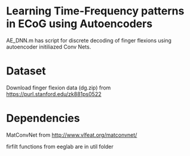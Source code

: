 # Learning Time-Frequency patterns in ECoG using Autoencoders
AE_DNN.m has script for discrete decoding of finger flexions using autoencoder initiliazed Conv Nets.

# Dataset
Download finger flexion data (dg.zip) from https://purl.stanford.edu/zk881ps0522

# Dependencies
MatConvNet from http://www.vlfeat.org/matconvnet/ 


firfilt functions from eeglab are in util folder


